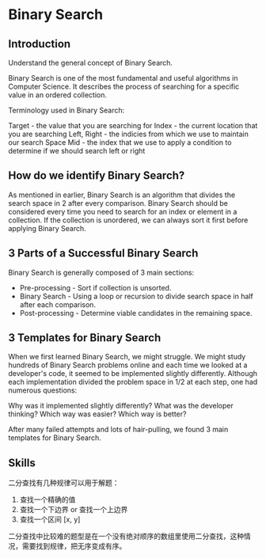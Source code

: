 # Binary Search

## Introduction

Understand the general concept of Binary Search.

Binary Search is one of the most fundamental and useful algorithms in Computer Science.
It describes the process of searching for a specific value in an ordered collection.

Terminology used in Binary Search:

Target - the value that you are searching for
Index - the current location that you are searching
Left, Right - the indicies from which we use to maintain our search Space
Mid - the index that we use to apply a condition to determine if we should search left or right

## How do we identify Binary Search?

As mentioned in earlier, Binary Search is an algorithm that divides the search space in 2 after every comparison. Binary Search should be considered every time you need to search for an index or element in a collection. If the collection is unordered, we can always sort it first before applying Binary Search.

## 3 Parts of a Successful Binary Search

Binary Search is generally composed of 3 main sections:

- Pre-processing - Sort if collection is unsorted.
- Binary Search - Using a loop or recursion to divide search space in half after each comparison.
- Post-processing - Determine viable candidates in the remaining space.

## 3 Templates for Binary Search

When we first learned Binary Search, we might struggle. We might study hundreds of Binary Search problems online and each time we looked at a developer's code, it seemed to be implemented slightly differently. Although each implementation divided the problem space in 1/2 at each step, one had numerous questions:

Why was it implemented slightly differently?
What was the developer thinking?
Which way was easier?
Which way is better?

After many failed attempts and lots of hair-pulling, we found 3 main templates for Binary Search.

## Skills

二分查找有几种规律可以用于解题：

1. 查找一个精确的值
2. 查找一个下边界 or 查找一个上边界
3. 查找一个区间 [x, y]

二分查找中比较难的题型是在一个没有绝对顺序的数组里使用二分查找，这种情况，需要找到规律，把无序变成有序。
